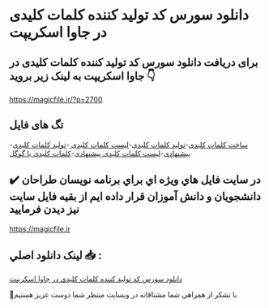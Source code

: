 # دانلود سورس کد تولید کننده کلمات کلیدی در جاوا اسکریپت

## برای دریافت دانلود سورس کد تولید کننده کلمات کلیدی در جاوا اسکریپت به لینک زیر بروید 👇

https://magicfile.ir/?p=2700

## تگ های فایل

-[ساخت کلمات کلیدی](https://magicfile.ir/product/%d8%aa%d9%88%d9%84%db%8c%d8%af-%da%a9%d9%86%d9%86%d8%af%d9%87-%da%a9%d9%84%d9%85%d8%a7%d8%aa-%da%a9%d9%84%db%8c%d8%af%db%8c-%d8%af%d8%b1-%d8%ac%d8%a7%d9%88%d8%a7-%d8%a7%d8%b3%da%a9%d8%b1%db%8c%d9%be%d8%aa/)-[تولید کلمات کلیدی](https://magicfile.ir/product/%d8%aa%d9%88%d9%84%db%8c%d8%af-%da%a9%d9%86%d9%86%d8%af%d9%87-%da%a9%d9%84%d9%85%d8%a7%d8%aa-%da%a9%d9%84%db%8c%d8%af%db%8c-%d8%af%d8%b1-%d8%ac%d8%a7%d9%88%d8%a7-%d8%a7%d8%b3%da%a9%d8%b1%db%8c%d9%be%d8%aa/)-[لیست کلمات کلیدی ](https://magicfile.ir/product/%d8%aa%d9%88%d9%84%db%8c%d8%af-%da%a9%d9%86%d9%86%d8%af%d9%87-%da%a9%d9%84%d9%85%d8%a7%d8%aa-%da%a9%d9%84%db%8c%d8%af%db%8c-%d8%af%d8%b1-%d8%ac%d8%a7%d9%88%d8%a7-%d8%a7%d8%b3%da%a9%d8%b1%db%8c%d9%be%d8%aa/)-[تولید کلمات کلیدی پیشنهادی](https://magicfile.ir/product/%d8%aa%d9%88%d9%84%db%8c%d8%af-%da%a9%d9%86%d9%86%d8%af%d9%87-%da%a9%d9%84%d9%85%d8%a7%d8%aa-%da%a9%d9%84%db%8c%d8%af%db%8c-%d8%af%d8%b1-%d8%ac%d8%a7%d9%88%d8%a7-%d8%a7%d8%b3%da%a9%d8%b1%db%8c%d9%be%d8%aa/)-[لیست کلمات کلیدی پیشنهادی](https://magicfile.ir/product/%d8%aa%d9%88%d9%84%db%8c%d8%af-%da%a9%d9%86%d9%86%d8%af%d9%87-%da%a9%d9%84%d9%85%d8%a7%d8%aa-%da%a9%d9%84%db%8c%d8%af%db%8c-%d8%af%d8%b1-%d8%ac%d8%a7%d9%88%d8%a7-%d8%a7%d8%b3%da%a9%d8%b1%db%8c%d9%be%d8%aa/)-[کلمات کلیدی با گوگل](https://magicfile.ir/product/%d8%aa%d9%88%d9%84%db%8c%d8%af-%da%a9%d9%86%d9%86%d8%af%d9%87-%da%a9%d9%84%d9%85%d8%a7%d8%aa-%da%a9%d9%84%db%8c%d8%af%db%8c-%d8%af%d8%b1-%d8%ac%d8%a7%d9%88%d8%a7-%d8%a7%d8%b3%da%a9%d8%b1%db%8c%d9%be%d8%aa/)

## ✔️ در سايت فايل هاي ويژه اي براي برنامه نويسان طراحان دانشجويان و دانش آموزان قرار داده ايم از بقيه فايل سايت نيز ديدن فرماييد

https://magicfile.ir


## لينک دانلود اصلي 📥 :

[دانلود سورس کد تولید کننده کلمات کلیدی در جاوا اسکریپت](https://magicfile.ir/product/%d8%aa%d9%88%d9%84%db%8c%d8%af-%da%a9%d9%86%d9%86%d8%af%d9%87-%da%a9%d9%84%d9%85%d8%a7%d8%aa-%da%a9%d9%84%db%8c%d8%af%db%8c-%d8%af%d8%b1-%d8%ac%d8%a7%d9%88%d8%a7-%d8%a7%d8%b3%da%a9%d8%b1%db%8c%d9%be%d8%aa/) 


🙏با تشکر از همراهي شما مشتاقانه در وبسایت منتظر شما دوست عزیز هستیم

